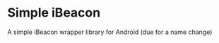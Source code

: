 Simple iBeacon
==============

A simple iBeacon wrapper library for Android (due for a name change)
